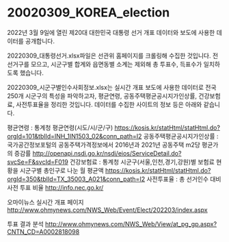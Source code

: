 # 20020309_KOREA_election

2022년 3월 9일에 열린 제20대 대한민국 대통령 선거 개표 데이터와 보도에 사용한 데이터를 공개합니다.

20220309_대통령선거.xlsx파일은 선관위 홈페이지를 크롤링해 수집한 것입니다. 전 선거구를 모으고, 시군구별 합계와 읍면동별 소계는 제외해 총 투표수, 득표수가 일치하도록 했습니다.

20220309_시군구별인수사회정보.xlsx는 실시간 개표 보도에 사용한 데이터로 전국 250개 시군구의 특성을 파악하고자, 평균연령, 공동주택평균공시지가인상률, 건강보험료, 사전투표율을 정리한 것입니다. 데이터를 수집한 사이트의 정보 등은 아래와 같습니다.

평균연령 : 통계청 평균연령(시도/시/군/구) https://kosis.kr/statHtml/statHtml.do?orgId=101&tblId=INH_1IN1503_02&conn_path=I2
공동주택평균공시지가인상률 : 국가공간정보포털의 공동주택가격정보에서 2016년과 2021년 공동주택 m2당 평균가의 증감률 http://openapi.nsdi.go.kr/nsdi/eios/ServiceDetail.do?svcSe=F&svcId=F019
건강보험료 : 통계청 시군구(서울,인천,경기,강원)별 보험료 현황을 시군구별 총인구로 나눈 월 평균액 https://kosis.kr/statHtml/statHtml.do?orgId=350&tblId=TX_35003_A021&conn_path=I2
사전투표율 : 총 선거인수 대비 사전 투표 비율 http://info.nec.go.kr/

오마이뉴스 실시간 개표 페이지
http://www.ohmynews.com/NWS_Web/Event/Elect/202203/index.aspx

투표 결과 분석
http://www.ohmynews.com/NWS_Web/View/at_pg_gp.aspx?CNTN_CD=A0002818098
